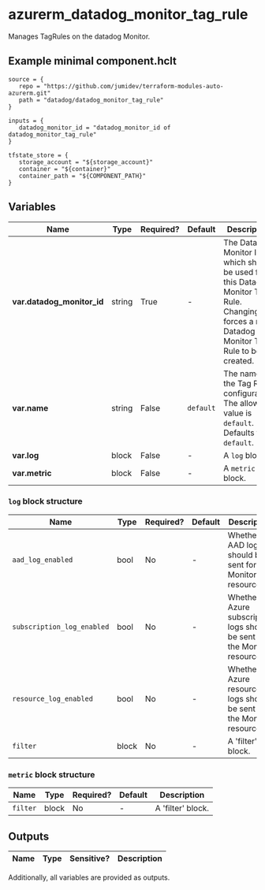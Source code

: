 # azurerm_datadog_monitor_tag_rule

Manages TagRules on the datadog Monitor.

## Example minimal component.hclt

```hcl
source = {
   repo = "https://github.com/jumidev/terraform-modules-auto-azurerm.git" 
   path = "datadog/datadog_monitor_tag_rule" 
}

inputs = {
   datadog_monitor_id = "datadog_monitor_id of datadog_monitor_tag_rule" 
}

tfstate_store = {
   storage_account = "${storage_account}" 
   container = "${container}" 
   container_path = "${COMPONENT_PATH}" 
}

```

## Variables

| Name | Type | Required? |  Default  |  Description |
| ---- | ---- | --------- |  ----------- | ----------- |
| **var.datadog_monitor_id** | string | True | -  |  The Datadog Monitor Id which should be used for this Datadog Monitor Tag Rule. Changing this forces a new Datadog Monitor Tag Rule to be created. | 
| **var.name** | string | False | `default`  |  The name of the Tag Rules configuration. The allowed value is `default`. Defaults to `default`. | 
| **var.log** | block | False | -  |  A `log` block. | 
| **var.metric** | block | False | -  |  A `metric` block. | 

### `log` block structure

| Name | Type | Required? | Default | Description |
| ---- | ---- | --------- | ------- | ----------- |
| `aad_log_enabled` | bool | No | - | Whether AAD logs should be sent for the Monitor resource? |
| `subscription_log_enabled` | bool | No | - | Whether Azure subscription logs should be sent for the Monitor resource? |
| `resource_log_enabled` | bool | No | - | Whether Azure resource logs should be sent for the Monitor resource? |
| `filter` | block | No | - | A 'filter' block. |

### `metric` block structure

| Name | Type | Required? | Default | Description |
| ---- | ---- | --------- | ------- | ----------- |
| `filter` | block | No | - | A 'filter' block. |



## Outputs

| Name | Type | Sensitive? | Description |
| ---- | ---- | --------- | --------- |

Additionally, all variables are provided as outputs.
